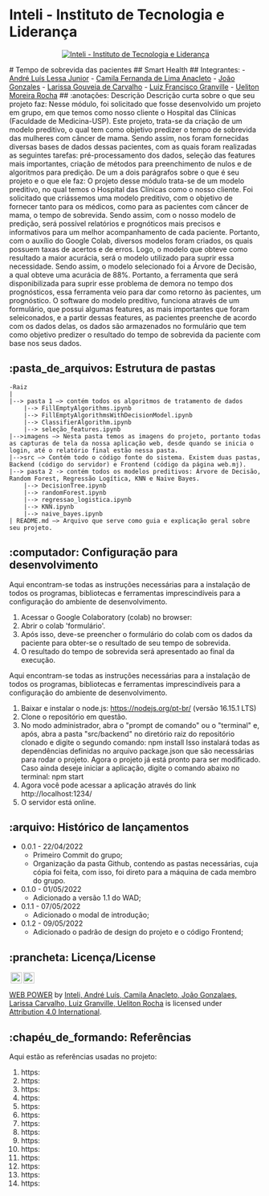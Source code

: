 # Inteli - Instituto de Tecnologia e Liderança
<p align="center">
<a href= "https://www.inteli.edu.br/"><img src="https://www.inteli.edu.br/wp-content/uploads/2021/08/20172028/marca_1-2.png" alt="Inteli - Instituto de Tecnologia e Liderança" border="0"></a>
</p>
# Tempo de sobrevida das pacientes
## Smart Health
## Integrantes:
- <a href="https://www.linkedin.com/in/andrelessajr/">André Luís Lessa Junior</a>
- <a href="https://www.linkedin.com/in/camilaanacleto/">Camila Fernanda de Lima Anacleto</a>
- <a href="https://www.linkedin.com/in/jo%C3%A3o-lucas-delistoianov-gonzalez-b0501922a/">João Gonzales</a>
- <a href="https://www.linkedin.com/in/carvalholari/">Larissa Gouveia de Carvalho</a>
- <a href="https://www.linkedin.com/in/luiz-granville-898780209/">Luiz Francisco Granville</a>
- <a href="https://www.linkedin.com/in/uelitonrocha">Ueliton Moreira Rocha</a>
## :anotações: Descrição
Descrição curta sobre o que seu projeto faz:
Nesse módulo, foi solicitado que fosse desenvolvido um projeto em grupo, em que temos como nosso cliente o Hospital das Clínicas (Faculdade de Medicina-USP). Este projeto, trata-se da criação de um modelo preditivo, o qual tem como objetivo predizer o tempo de sobrevida das mulheres com câncer de mama. Sendo assim, nos foram fornecidas diversas bases de dados dessas pacientes, com as quais foram realizadas as seguintes tarefas: pré-processamento dos dados, seleção das features mais importantes, criação de métodos para preenchimento de nulos e de algoritmos para predição.
De um a dois parágrafos sobre o que é seu projeto e o que ele faz:
O projeto desse módulo trata-se de um modelo preditivo, no qual temos o Hospital das Clínicas como o nosso cliente. Foi solicitado que criássemos uma modelo preditivo, com o objetivo de fornecer tanto para os médicos, como para as pacientes com câncer de mama, o tempo de sobrevida.
Sendo assim, com o nosso modelo de predição, será possível relatórios e prognóticos mais precisos e informativos para um melhor acompanhamento de cada paciente. Portanto, com o auxílio do Google Colab, diversos modelos foram criados, os quais possuem taxas de acertos e de erros. Logo, o modelo que obteve como resultado a maior acurácia, será o modelo utilizado para suprir essa necessidade. Sendo assim, o modelo selecionado foi a Árvore de Decisão, a qual obteve uma acurácia de 88%. 
Portanto, a ferramenta que será disponibilizada para suprir esse problema de demora no tempo dos prognósticos, essa ferramenta veio para dar como retorno às pacientes, um prognóstico. O software do modelo preditivo, funciona através de um formulário, que possui algumas features, as mais importantes que foram seleiconados, e a partir dessas features, as pacientes preenche de acordo com os dados delas, os dados são armazenados no formulário que tem como objetivo predizer o resultado do tempo de sobrevida da paciente com base nos seus dados. 

## :pasta_de_arquivos: Estrutura de pastas
```
-Raiz
|
|--> pasta 1 —> contém todos os algoritmos de tratamento de dados
    |--> FillEmptyAlgorithms.ipynb
    |--> FillEmptyAlgorithmsWithDecisionModel.ipynb
    |--> ClassifierAlgorithm.ipynb
    |--> seleção_features.ipynb
|-->imagens —> Nesta pasta temos as imagens do projeto, portanto todas as capturas de tela da nossa aplicação web, desde quando se inicia o login, até o relatório final estão nessa pasta.
|-->src —> Contém todo o código fonte do sistema. Existem duas pastas, Backend (código do servidor) e Frontend (código da página web.mj).
|--> pasta 2 -> contém todos os modelos preditivos: Árvore de Decisão, Random Forest, Regressão Logítica, KNN e Naive Bayes.
    |--> DecisionTree.ipynb
    |--> randomForest.ipynb
    |--> regressao_logistica.ipynb
    |--> KNN.ipynb
    |--> naive_bayes.ipynb
| README.md —> Arquivo que serve como guia e explicação geral sobre seu projeto.
```

## :computador: Configuração para desenvolvimento
Aqui encontram-se todas as instruções necessárias para a instalação de todos os programas, bibliotecas e ferramentas imprescindíveis para a configuração do ambiente de desenvolvimento.
1. Acessar o Google Colaboratory (colab) no browser: 
2. Abrir o colab 'formulário'.
3. Após isso, deve-se preencher o formulário do colab com os dados da paciente para obter-se o resultado de seu tempo de sobrevida.
4. O resultado do tempo de sobrevida será apresentado ao final da execução.

Aqui encontram-se todas as instruções necessárias para a instalação de todos os programas, bibliotecas e ferramentas imprescindíveis para a configuração do ambiente de desenvolvimento.
1. Baixar e instalar o node.js: https://nodejs.org/pt-br/ (versão 16.15.1 LTS)
2. Clone o repositório em questão.
3. No modo administrador, abra o "prompt de comando" ou o "terminal" e, após, abra a pasta "src/backend" no diretório raiz do repositório clonado e digite o segundo comando:
npm install
Isso instalará todas as dependências definidas no arquivo package.json que são necessárias para rodar o projeto. Agora o projeto já está pronto para ser modificado. Caso ainda deseje iniciar a aplicação, digite o comando abaixo no terminal:
npm start
5. Agora você pode acessar a aplicação através do link http://localhost:1234/
6. O servidor está online.

## :arquivo: Histórico de lançamentos
* 0.0.1 - 22/04/2022
    * Primeiro Commit do grupo;
    * Organização da pasta Github, contendo as pastas necessárias, cuja cópia foi feita, com isso, foi direto para a máquina de cada membro do grupo.
* 0.1.0 - 01/05/2022
    * Adicionado a versão 1.1 do WAD;
* 0.1.1 - 07/05/2022
    * Adicionado o modal de introdução;
* 0.1.2 - 09/05/2022
    * Adicionado o padrão de design do projeto e o código Frontend;

## :prancheta: Licença/License
<img style="height:22px!important;margin-left:3px;vertical-align:text-bottom;" src="https://mirrors.creativecommons.org/presskit/icons/cc.svg?ref=chooser-v1"><img style="height:22px!important;margin-left:3px;vertical-align:text-bottom;" src="https://mirrors.creativecommons.org/presskit/icons/by.svg?ref=chooser-v1"><p xmlns:cc="http://creativecommons.org/ns#" xmlns:dct="http://purl.org/dc/terms/"><a property="dct:title" rel="cc:attributionURL" href="https://github.com/Spidus/Teste_Final_1">WEB POWER</a> by <a rel="cc:attributionURL dct:creator" property="cc:attributionName" href="https://www.yggbrasil.com.br/vr">Inteli, André Luís, Camila Anacleto, João Gonzalaes, Larissa Carvalho, Luiz Granville, Ueliton Rocha</a> is licensed under <a href="http://creativecommons.org/licenses/by/4.0/?ref=chooser-v1" target="_blank" rel="license noopener noreferrer" style="display:inline-block;">Attribution 4.0 International</a>.</p>
## :chapéu_de_formando: Referências
Aqui estão as referências usadas no projeto:
1. https:
2. https:
3. https:
4. https:
5. https:
6. https:
7. https:
8. https:
9. https:
10. https:
11. https:
12. https:
13. https:
14. https:
